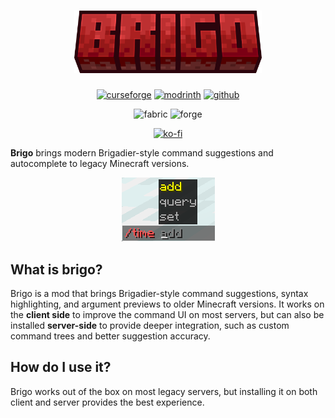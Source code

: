 <h1 align="center">
  <img src=".github/logo.png" alt="brigo thumbnail" width="300">
</h1>

<div align="center">

[![curseforge](https://cdn.jsdelivr.net/npm/@intergrav/devins-badges@3/assets/cozy/available/curseforge_vector.svg)](https://www.curseforge.com/minecraft/mc-mods/brigo)
[![modrinth](https://cdn.jsdelivr.net/npm/@intergrav/devins-badges@3/assets/cozy/available/modrinth_vector.svg)](https://modrinth.com/mod/brigo)
[![github](https://cdn.jsdelivr.net/npm/@intergrav/devins-badges@3/assets/cozy/available/github_vector.svg)](https://github.com/xhyrom/brigo)

![fabric](https://cdn.jsdelivr.net/npm/@intergrav/devins-badges@3/assets/cozy/supported/fabric_vector.svg)
![forge](https://cdn.jsdelivr.net/npm/@intergrav/devins-badges@3/assets/cozy/supported/forge_vector.svg)

[![ko-fi](https://cdn.jsdelivr.net/npm/@intergrav/devins-badges@3/assets/cozy/donate/kofi-singular-alt_vector.svg)](https://ko-fi.com/xhyrom)

</div>

**Brigo** brings modern Brigadier-style command suggestions and autocomplete to legacy Minecraft versions.

<div align="center">
  <img src=".github/gallery/command_time.png" alt="brigo command time">
</div>

## What is brigo?

Brigo is a mod that brings Brigadier-style command suggestions, syntax highlighting, and argument previews to older Minecraft versions.
It works on the **client side** to improve the command UI on most servers, but can also be installed **server-side** to provide deeper integration, such as custom command trees and better suggestion accuracy.

## How do I use it?

Brigo works out of the box on most legacy servers, but installing it on both client and server provides the best experience.

